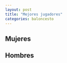 ```yaml
---
layout: post
title: "Mejores jugadores"
categories: baloncesto
---
```


## Mujeres ##

## Hombres ##
